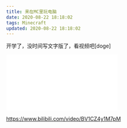 ```yaml
---
title: 来在MC里玩电脑
date: 2020-08-22 18:18:02
tags: Minecraft
updated: 2020-08-22 18:18:02
---
```


开学了，没时间写文字版了，看视频吧[doge]



<iframe src="//player.bilibili.com/player.html?aid=371716567&bvid=BV1CZ4y1M7pM&cid=223846699&page=1" scrolling="no" border="0" frameborder="no" framespacing="0" allowfullscreen="true"> </iframe>



https://www.bilibili.com/video/BV1CZ4y1M7pM

